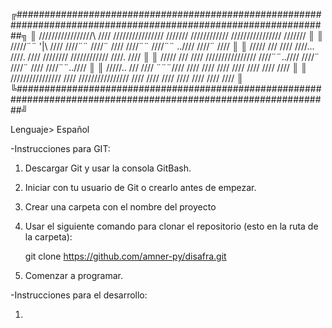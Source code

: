 ╔#################################################################################################################╗
║ /////////////////\     ////   ////////////////       ///////     ////////////   ////////////////       ///////   ║
║   /////¨¨       '|\    ////   ////¨¨                ////¨ ////   ////¨¨         ////¨¨   ..////       ////¨ //// ║
║    /////        ///    ////   ////...              ////.  ////   ////////       ////////////         ////.  //// ║
║     /////      ///     ////   ////////////////    ////¨¨..////   ////¨          ////¨    ////       ////¨¨..//// ║
║    /////..    ///      ////            ¨¨¨////   ////     ////   ////           ////      ////     ////     //// ║
║ ////////////////       ////   ////////////////  ////      ////   ////           ////        ////  ////      //// ║
╚#################################################################################################################╝

Lenguaje> Español

-Instrucciones para GIT:

1. Descargar Git y usar la consola GitBash.
2. Iniciar con tu usuario de Git o crearlo antes de empezar.
3. Crear una carpeta con el nombre del proyecto
4. Usar el siguiente comando para clonar el repositorio (esto en la ruta de la carpeta):

    git clone https://github.com/amner-py/disafra.git

5. Comenzar a programar.

-Instrucciones para el desarrollo:

1.
